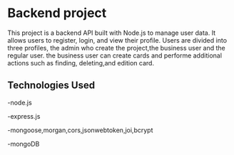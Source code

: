 
# Backend project

This project is a backend API built with Node.js to manage user data. It allows users to register, login, and view their profile.
Users are divided into three profiles, the admin who create the project,the business user and the regular user.
the business user can create cards and performe additional actions such as finding, deleting,and edition card.




## Technologies Used
-node.js

-express.js

-mongoose,morgan,cors,jsonwebtoken,joi,bcrypt

-mongoDB


